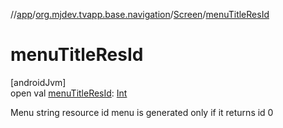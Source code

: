 //[app](../../../index.md)/[org.mjdev.tvapp.base.navigation](../index.md)/[Screen](index.md)/[menuTitleResId](menu-title-res-id.md)

# menuTitleResId

[androidJvm]\
open val [menuTitleResId](menu-title-res-id.md): [Int](https://kotlinlang.org/api/latest/jvm/stdlib/kotlin/-int/index.html)

Menu string resource id menu is generated only if it returns id 0
